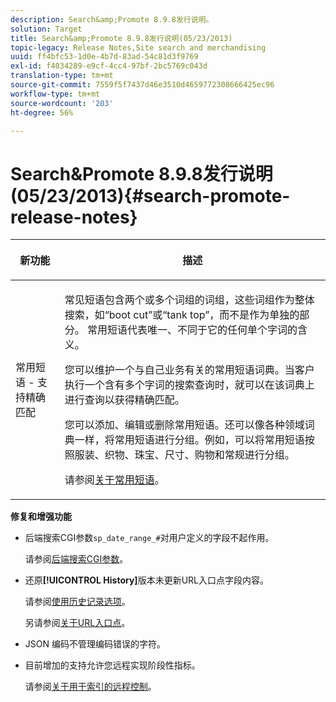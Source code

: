 ```yaml
---
description: Search&amp;Promote 8.9.8发行说明。
solution: Target
title: Search&amp;Promote 8.9.8发行说明(05/23/2013)
topic-legacy: Release Notes,Site search and merchandising
uuid: ff4bfc53-1d0e-4b7d-83ad-54c81d3f9769
exl-id: f4034289-e9cf-4cc4-97bf-2bc5769c043d
translation-type: tm+mt
source-git-commit: 7559f5f7437d46e3510d4659772308666425ec96
workflow-type: tm+mt
source-wordcount: '203'
ht-degree: 56%

---
```


# Search&amp;Promote 8.9.8发行说明(05/23/2013){#search-promote-release-notes}

<table> 
 <thead> 
  <tr> 
   <th colname="col1" class="entry"> <p>新功能 </p> </th> 
   <th colname="col2" class="entry"> <p>描述 </p> </th> 
  </tr> 
 </thead>
 <tbody> 
  <tr> 
   <td colname="col1"> <p> 常用短语 - 支持精确匹配 </p> </td> 
   <td colname="col2"> <p> 常见短语包含两个或多个词组的词组，这些词组作为整体搜索，如“boot cut”或“tank top”，而不是作为单独的部分。 常用短语代表唯一、不同于它的任何单个字词的含义。 </p> <p> 您可以维护一个与自己业务有关的常用短语词典。当客户执行一个含有多个字词的搜索查询时，就可以在该词典上进行查询以获得精确匹配。 </p> <p>您可以添加、编辑或删除常用短语。还可以像各种领域词典一样，将常用短语进行分组。例如，可以将常用短语按照服装、织物、珠宝、尺寸、购物和常规进行分组。 </p> <p>请参阅<a href="../c-about-linguistics-menu/c-about-common-phrases.md#concept_4946E53586DF492EAEB1B7F757FD440F" format="dita" scope="local">关于常用短语</a>。 </p> </td> 
  </tr> 
 </tbody> 
</table>

**修复和增强功能**

* 后端搜索CGI参数`sp_date_range_#`对用户定义的字段不起作用。

   请参阅[后端搜索CGI参数](../c-appendices/c-cgiparameters.md#reference_582E85C3886740C98FE88CA9DF7918E8)。

* 还原&#x200B;**[!UICONTROL History]**&#x200B;版本未更新URL入口点字段内容。

   请参阅[使用历史记录选项](../t-using-the-history-option.md#task_70DD3F87A67242BBBD2CB27156F43002)。

   另请参阅[关于URL入口点](../c-about-settings-menu/c-about-crawling-menu.md#concept_5D857E3B5C124E85BC0B5AE77A509573)。

* JSON 编码不管理编码错误的字符。
* 目前增加的支持允许您远程实现阶段性指标。

   请参阅[关于用于索引的远程控制](../c-about-index-menu/c-about-remote-control-for-indexing.md#concept_C79B322190E84106A434E5C6D4A4118F)。
